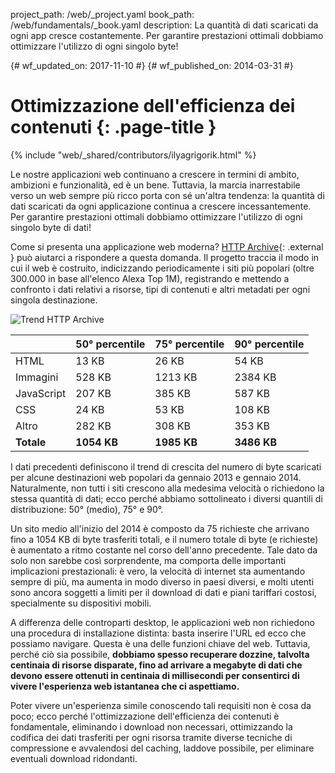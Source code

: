project_path: /web/_project.yaml
book_path: /web/fundamentals/_book.yaml
description: La quantità di dati scaricati da ogni app cresce costantemente. Per garantire prestazioni ottimali dobbiamo ottimizzare l'utilizzo di ogni singolo byte!

{# wf_updated_on: 2017-11-10 #}
{# wf_published_on: 2014-03-31 #}

# Ottimizzazione dell'efficienza dei contenuti {: .page-title }

{% include "web/_shared/contributors/ilyagrigorik.html" %}

Le nostre applicazioni web continuano a crescere in termini di ambito,
ambizioni e funzionalità, ed è un bene. Tuttavia, la marcia
inarrestabile verso un web sempre più ricco porta con sé un'altra tendenza: la
quantità di dati scaricati da ogni applicazione continua a crescere
incessantemente. Per garantire prestazioni ottimali dobbiamo ottimizzare
l'utilizzo di ogni singolo byte di dati!


Come si presenta una applicazione web moderna?
[HTTP Archive](http://httparchive.org/){: .external } può aiutarci a rispondere
a questa domanda. Il progetto traccia il modo in cui il web è costruito,
indicizzando periodicamente i siti più popolari (oltre 300.000 in base all'elenco
Alexa Top 1M), registrando e mettendo a confronto i dati relativi a risorse,
tipi di contenuti e altri metadati per ogni singola destinazione.

<img src="images/http-archive-trends.png" alt="Trend HTTP Archive">

<table class="">
<colgroup><col span="1"><col span="1"><col span="1"><col span="1"></colgroup>
<thead>
  <tr>
    <th></th>
    <th>50° percentile</th>
    <th>75° percentile</th>
    <th>90° percentile</th>
  </tr>
</thead>
<tr>
  <td data-th="type">HTML</td>
  <td data-th="50%">13 KB</td>
  <td data-th="75%">26 KB</td>
  <td data-th="90%">54 KB</td>
</tr>
<tr>
  <td data-th="type">Immagini</td>
  <td data-th="50%">528 KB</td>
  <td data-th="75%">1213 KB</td>
  <td data-th="90%">2384 KB</td>
</tr>
<tr>
  <td data-th="type">JavaScript</td>
  <td data-th="50%">207 KB</td>
  <td data-th="75%">385 KB</td>
  <td data-th="90%">587 KB</td>
</tr>
<tr>
  <td data-th="type">CSS</td>
  <td data-th="50%">24 KB</td>
  <td data-th="75%">53 KB</td>
  <td data-th="90%">108 KB</td>
</tr>
<tr>
  <td data-th="type">Altro</td>
  <td data-th="50%">282 KB</td>
  <td data-th="75%">308 KB</td>
  <td data-th="90%">353 KB</td>
</tr>
<tr>
  <td data-th="type"><strong>Totale</strong></td>
  <td data-th="50%"><strong>1054 KB</strong></td>
  <td data-th="75%"><strong>1985 KB</strong></td>
  <td data-th="90%"><strong>3486 KB</strong></td>
</tr>
</table>

I dati precedenti definiscono il trend di crescita del numero di byte scaricati
per alcune destinazioni web popolari da gennaio 2013 e gennaio 2014.
Naturalmente, non tutti i siti crescono alla medesima velocità o richiedono la
stessa quantità di dati; ecco perché abbiamo sottolineato i diversi quantili di
distribuzione: 50° (medio), 75° e 90°.

Un sito medio all'inizio del 2014 è composto da 75 richieste che arrivano fino
a 1054 KB di byte trasferiti totali, e il numero totale di byte (e richieste) è
aumentato a ritmo costante nel corso dell'anno precedente. Tale dato da solo non
sarebbe così sorprendente, ma comporta delle importanti implicazioni
prestazionali: è vero, la velocità di internet sta aumentando sempre di più, ma
aumenta in modo diverso in paesi diversi, e molti utenti sono ancora soggetti a
limiti per il download di dati e piani tariffari costosi, specialmente su
dispositivi mobili.

A differenza delle controparti desktop, le applicazioni web non richiedono una
procedura di installazione distinta: basta inserire l'URL ed ecco che possiamo
navigare. Questa è una delle funzioni chiave del web. Tuttavia, perché ciò sia
possibile, **dobbiamo spesso recuperare dozzine, talvolta centinaia di risorse
disparate, fino ad arrivare a megabyte di dati che devono essere ottenuti in
centinaia di millisecondi per consentirci di vivere l'esperienza web istantanea
che ci aspettiamo.**

Poter vivere un'esperienza simile conoscendo tali requisiti non è cosa da poco;
ecco perché l'ottimizzazione dell'efficienza dei contenuti è fondamentale,
eliminando i download non necessari, ottimizzando la codifica dei dati
trasferiti per ogni risorsa tramite diverse tecniche di compressione e
avvalendosi del caching, laddove possibile, per eliminare eventuali download
ridondanti.
